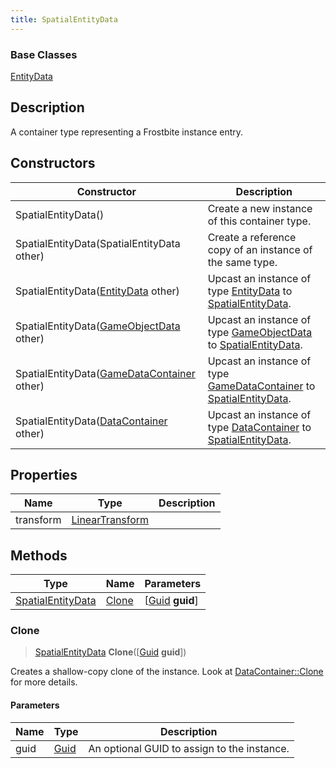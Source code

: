 ```yaml
---
title: SpatialEntityData
---
```

### Base Classes

[EntityData](EntityData)

## Description

A container type representing a Frostbite instance entry.

## Constructors

| Constructor                                                                  | Description                                                                                                               |
| ---------------------------------------------------------------------------- | ------------------------------------------------------------------------------------------------------------------------- |
| SpatialEntityData()                                                          | Create a new instance of this container type.                                                                             |
| SpatialEntityData(SpatialEntityData other)                                   | Create a reference copy of an instance of the same type.                                                                  |
| SpatialEntityData([EntityData](EntityData) other)                            | Upcast an instance of type [EntityData](EntityData) to [SpatialEntityData](SpatialEntityData).                            |
| SpatialEntityData([GameObjectData](GameObjectData) other)                    | Upcast an instance of type [GameObjectData](GameObjectData) to [SpatialEntityData](SpatialEntityData).                    |
| SpatialEntityData([GameDataContainer](GameDataContainer) other)              | Upcast an instance of type [GameDataContainer](GameDataContainer) to [SpatialEntityData](SpatialEntityData).              |
| SpatialEntityData([DataContainer](/vext/ref/shared/class/datacontainer) other) | Upcast an instance of type [DataContainer](/vext/ref/shared/class/datacontainer) to [SpatialEntityData](SpatialEntityData). |

## Properties

| Name      | Type                                                    | Description |
| --------- | ------------------------------------------------------- | ----------- |
| transform | [LinearTransform](/vext/ref/shared/class/LinearTransform) |             |

## Methods

| Type                                   | Name            | Parameters                                     |
| -------------------------------------- | --------------- | ---------------------------------------------- |
| [SpatialEntityData](SpatialEntityData) | [Clone](#clone) | \[[Guid](/vext/ref/shared/class/guid) **guid**\] |

### Clone

> [SpatialEntityData](SpatialEntityData) **Clone**(\[[Guid](/vext/ref/shared/class/guid) **guid**\])

Creates a shallow-copy clone of the instance. Look at [DataContainer::Clone](/vext/ref/shared/class/datacontainer#clone) for more details.

#### Parameters

| Name | Type         | Description                                 |
| ---- | ------------ | ------------------------------------------- |
| guid | [Guid](Guid) | An optional GUID to assign to the instance. |
